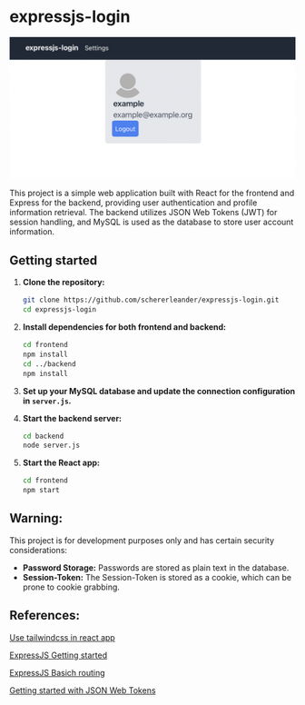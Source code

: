 # expressjs-login

![screenshot](screenshot.png)

This project is a simple web application built with React for the frontend and Express for the backend, providing user authentication and profile information retrieval. The backend utilizes JSON Web Tokens (JWT) for session handling, and MySQL is used as the database to store user account information.

## Getting started
1. **Clone the repository:**

    ```bash
    git clone https://github.com/schererleander/expressjs-login.git
    cd expressjs-login
    ```

2. **Install dependencies for both frontend and backend:**

    ```bash
    cd frontend
    npm install
    cd ../backend
    npm install
    ```

3. **Set up your MySQL database and update the connection configuration in `server.js`.**

4. **Start the backend server:**

    ```bash
    cd backend
    node server.js
    ```

5. **Start the React app:**

    ```bash
    cd frontend
    npm start
    ```


## Warning:

This project is for development purposes only and has certain security considerations:

- **Password Storage:** Passwords are stored as plain text in the database.
- **Session-Token:** The Session-Token is stored as a cookie, which can be prone to cookie grabbing.

## References:

[Use tailwindcss in react app](https://tailwindcss.com/docs/guides/create-react-app)

[ExpressJS Getting started](https://expressjs.com/en/starter/hello-world.html)

[ExpressJS Basich routing](https://expressjs.com/en/starter/basic-routing.html)

[Getting started with JSON Web Tokens](https://auth0.com/learn/json-web-tokens)
